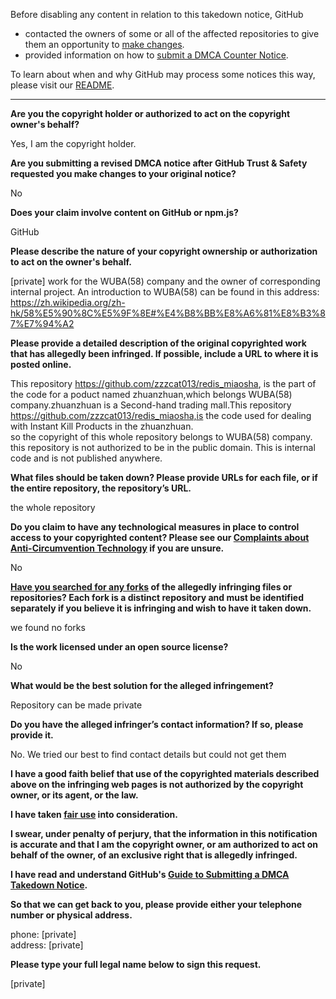 Before disabling any content in relation to this takedown notice, GitHub
- contacted the owners of some or all of the affected repositories to give them an opportunity to [make changes](https://docs.github.com/en/github/site-policy/dmca-takedown-policy#a-how-does-this-actually-work).
- provided information on how to [submit a DMCA Counter Notice](https://docs.github.com/en/articles/guide-to-submitting-a-dmca-counter-notice).

To learn about when and why GitHub may process some notices this way, please visit our [README](https://github.com/github/dmca/blob/master/README.md#anatomy-of-a-takedown-notice).

---

**Are you the copyright holder or authorized to act on the copyright owner's behalf?**

Yes, I am the copyright holder.

**Are you submitting a revised DMCA notice after GitHub Trust & Safety requested you make changes to your original notice?**

No

**Does your claim involve content on GitHub or npm.js?**

GitHub

**Please describe the nature of your copyright ownership or authorization to act on the owner's behalf.**

[private] work for the WUBA(58) company and the owner of corresponding internal project. An introduction to WUBA(58) can be found in this address: https://zh.wikipedia.org/zh-hk/58%E5%90%8C%E5%9F%8E#%E4%B8%BB%E8%A6%81%E8%B3%87%E7%94%A2

**Please provide a detailed description of the original copyrighted work that has allegedly been infringed. If possible, include a URL to where it is posted online.**

This repository https://github.com/zzzcat013/redis_miaosha, is the part of the code for a poduct named zhuanzhuan,which belongs WUBA(58) company.zhuanzhuan is a Second-hand trading mall.This repository https://github.com/zzzcat013/redis_miaosha,is the code used for dealing with Instant Kill Products in the zhuanzhuan.  
so the copyright of this whole repository belongs to WUBA(58) company.  
this repository is not authorized to be in the public domain. This is internal code and is not published anywhere.

**What files should be taken down? Please provide URLs for each file, or if the entire repository, the repository’s URL.**

the whole repository

**Do you claim to have any technological measures in place to control access to your copyrighted content? Please see our <a href="https://docs.github.com/articles/guide-to-submitting-a-dmca-takedown-notice#complaints-about-anti-circumvention-technology">Complaints about Anti-Circumvention Technology</a> if you are unsure.**

No

**<a href="https://docs.github.com/articles/dmca-takedown-policy#b-what-about-forks-or-whats-a-fork">Have you searched for any forks</a> of the allegedly infringing files or repositories? Each fork is a distinct repository and must be identified separately if you believe it is infringing and wish to have it taken down.**

we found no forks

**Is the work licensed under an open source license?**

No

**What would be the best solution for the alleged infringement?**

Repository can be made private

**Do you have the alleged infringer’s contact information? If so, please provide it.**

No. We tried our best to find contact details but could not get them

**I have a good faith belief that use of the copyrighted materials described above on the infringing web pages is not authorized by the copyright owner, or its agent, or the law.**

**I have taken <a href="https://www.lumendatabase.org/topics/22">fair use</a> into consideration.**

**I swear, under penalty of perjury, that the information in this notification is accurate and that I am the copyright owner, or am authorized to act on behalf of the owner, of an exclusive right that is allegedly infringed.**

**I have read and understand GitHub's <a href="https://docs.github.com/articles/guide-to-submitting-a-dmca-takedown-notice/">Guide to Submitting a DMCA Takedown Notice</a>.**

**So that we can get back to you, please provide either your telephone number or physical address.**

phone: [private]  
address: [private]

**Please type your full legal name below to sign this request.**

[private]

